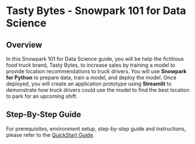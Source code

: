 # Tasty Bytes - Snowpark 101 for Data Science

## Overview

In this Snowpark 101 for Data Science guide, you will be help the fictitious food truck brand, Tasty Bytes, to increase sales by training a model to provide location recommendations to truck drivers. You will use **Snowpark for Python** to prepare data, train a model, and deploy the model. Once deployed, you will create an application prototype using **Streamlit** to demonstrate how truck drivers could use the model to find the best location to park for an upcoming shift.

## Step-By-Step Guide

For prerequisites, environment setup, step-by-step guide and instructions, please refer to the [QuickStart Guide](https://quickstarts.snowflake.com/guide/tasty_bytes_snowpark_101_for_data_science/index.html).
